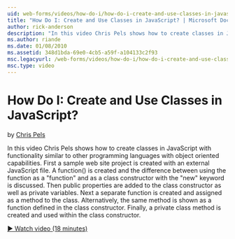 ```yaml
---
uid: web-forms/videos/how-do-i/how-do-i-create-and-use-classes-in-javascript
title: "How Do I: Create and Use Classes in JavaScript? | Microsoft Docs"
author: rick-anderson
description: "In this video Chris Pels shows how to create classes in JavaScript with functionality similar to other programming languages with object oriented capabilitie..."
ms.author: riande
ms.date: 01/08/2010
ms.assetid: 348d1bda-69e0-4cb5-a59f-a104133c2f93
msc.legacyurl: /web-forms/videos/how-do-i/how-do-i-create-and-use-classes-in-javascript
msc.type: video
---
```

How Do I: Create and Use Classes in JavaScript?
====================
by [Chris Pels](https://twitter.com/chrispels)

In this video Chris Pels shows how to create classes in JavaScript with functionality similar to other programming languages with object oriented capabilities. First a sample web site project is created with an external JavaScript file. A function() is created and the difference between using the function as a "function" and as a class constructor with the "new" keyword is discussed. Then public properties are added to the class constructor as well as private variables. Next a separate function is created and assigned as a method to the class. Alternatively, the same method is shown as a function defined in the class constructor. Finally, a private class method is created and used within the class constructor.

[&#9654; Watch video (18 minutes)](https://channel9.msdn.com/Blogs/ASP-NET-Site-Videos/how-do-i-create-and-use-classes-in-javascript)
